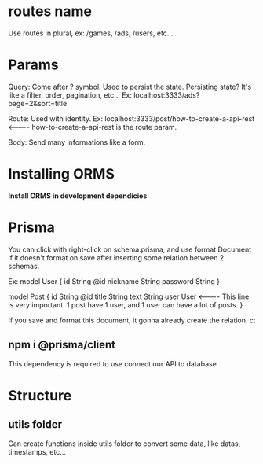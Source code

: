# routes name

Use routes in plural, ex: /games, /ads, /users, etc...

# Params

Query: Come after ? symbol. Used to persist the state.
Persisting state? It's like a filter, order, pagination, etc...
Ex: localhost:3333/ads?page=2&sort=title

Route: Used with identity.
Ex: localhost:3333/post/how-to-create-a-api-rest <---- how-to-create-a-api-rest is the route param.

Body: Send many informations like a form.

# Installing ORMS

**Install ORMS in development dependicies**

# Prisma

You can click with right-click on schema.prisma, and use format Document if it doesn't format on save after inserting some relation between 2 schemas.

Ex: 
model User {
  id        String @id
  nickname  String
  password  String
}

model Post {
  id              String   @id
  title String
  text  String
  user User <---- This line is very important. 1 post have 1 user, and 1 user can have a lot of posts.
}

If you save and format this document, it gonna already create the relation. c:

## npm i @prisma/client

This dependency is required to use connect our API to database.

# Structure

## utils folder

Can create functions inside utils folder to convert some data, like datas, timestamps, etc...

